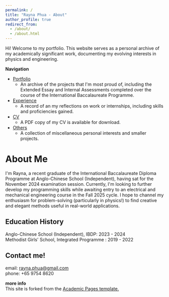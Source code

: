 ```yaml
---
permalink: /
title: "Rayna Phua - About"
author_profile: true
redirect_from: 
  - /about/
  - /about.html
---
```


Hi! Welcome to my portfolio. This website serves as a personal archive of my academically significant work, documenting my evolving interests in physics and engineering.

**Navigation**
* <a href="/portfolio/">Portfolio</a>
  * An archive of the projects that I'm most proud of, including the Extended Essay and Internal Assessments completed over the course of the International Baccalaureate Programme. 
* <a href="/experience/">Experience</a>
  * A record of an my reflections on work or internships, including skills and proficiencies gained.
* <a href="/cv/">CV</a>
  * A PDF copy of my CV is available for download.
* <a href="/others/">Others</a>
  * A collection of miscellaneous personal interests and smaller projects.



About Me
======
I'm Rayna, a recent graduate of the International Baccalaureate Diploma Programme at Anglo-Chinese School (Independent), having sat for the November 2024 examination session. Currently, I'm looking to further develop my programming skills while awaiting entry to an electrical and mechanical engineering course in the Fall 2025 cycle. I hope to channel my enthusiasm for problem-solving (particularly in physics!) to find creative and elegant methods useful in real-world applications.


Education History
------
Anglo-Chinese School (Independent), IBDP: 2023 - 2024\
Methodist Girls' School, Integrated Programme : 2019 - 2022


Contact me!
------
email: rayna.phua@gmail.com\
phone: +65 9754 8620

**more info**\
This site is forked from the [Academic Pages template.](https://github.com/academicpages/academicpages.github.io)
